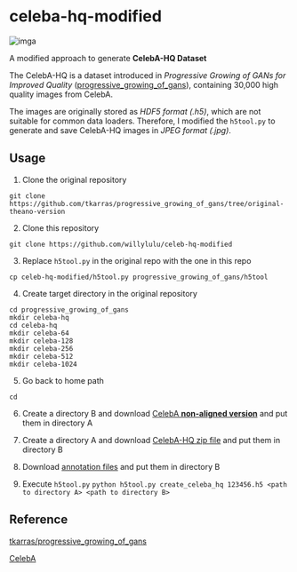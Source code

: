 # celeba-hq-modified

![imga](https://raw.githubusercontent.com/willylulu/celeba-hq-modified/master/0.jpg)

A modified approach to generate __CelebA-HQ Dataset__

The CelebA-HQ is a dataset introduced in _Progressive Growing of GANs for Improved Quality_ ([progressive_growing_of_gans](https://github.com/tkarras/progressive_growing_of_gans)), containing 30,000 high quality images from CelebA.

The images are originally stored as _HDF5 format (.h5)_, which are not suitable for common data loaders. Therefore, I modified the `h5tool.py` to generate and save CelebA-HQ images in _JPEG format (.jpg)_.


## Usage

1.	Clone the original repository

`git clone https://github.com/tkarras/progressive_growing_of_gans/tree/original-theano-version`

2.	Clone this repository

`git clone https://github.com/willylulu/celeb-hq-modified`

3.	Replace `h5tool.py` in the original repo with the one in this repo

`cp celeb-hq-modified/h5tool.py progressive_growing_of_gans/h5tool`

4.	Create target directory in the original repository

```
cd progressive_growing_of_gans
mkdir celeba-hq
cd celeba-hq
mkdir celeba-64
mkdir celeba-128
mkdir celeba-256
mkdir celeba-512
mkdir celeba-1024
```

5.	Go back to home path

`cd`

6.	Create a directory B and download [CelebA **non-aligned version**](https://drive.google.com/open?id=0B7EVK8r0v71peklHb0pGdDl6R28) and put them in directory A

7.	Create a directory A and download [CelebA-HQ zip file](https://drive.google.com/drive/folders/0B4qLcYyJmiz0TXY1NG02bzZVRGs) and put them in directory B

8.	Download [annotation files](https://drive.google.com/open?id=0B7EVK8r0v71pOC0wOVZlQnFfaGs) and put them in directory B
9.	Execute `h5tool.py`
`python h5tool.py create_celeba_hq 123456.h5 <path to directory A> <path to directory B>`

##	Reference
[tkarras/progressive_growing_of_gans](https://github.com/tkarras/progressive_growing_of_gans)

[CelebA](http://mmlab.ie.cuhk.edu.hk/projects/CelebA.html)
